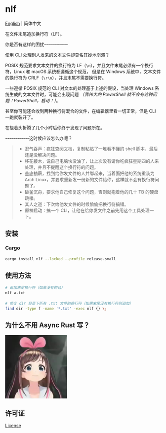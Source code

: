 # nlf

[English](README.md) | 简体中文

在文件末尾追加换行符（LF）。

你是否有这样的困扰------------

使用 CLI 处理别人发来的文本文件却莫名其妙地崩溃？

POSIX 规范要求文本文件的换行符为 LF（`\n`），并且文件末尾必须有一个换行符，Linux 和 macOS 系统都遵循这个规范，
但是在 Windows 系统中，文本文件的换行符为 CRLF（`\r\n`），并且末尾不需要换行符。

一些遵循 POSIX 规范的 CLI 对文本的处理基于上述的假设，当处理 Windows 系统生成的文本文件时，可能会出现问题
*（我伟大的 PowerShell 就不会有这种问题！PowerShell，启动！）*。

甚至你可能还会收到两种换行符混合的文件，在编辑器里看一切正常，但是 CLI 一跑就裂开了。

在挠着头折腾了几个小时后你终于发现了问题所在。

------------这时候应该怎么办呢？

> * 忍气吞声：疯狂查阅文档，复制粘贴了一堆看不懂的 shell 脚本，最后还是没解决问题。
> * 移花接木，说自己电脑快没油了，让上次没有请你吃疯狂星期四的人来处理，并且不提醒这个换行符的问题。
> * 釜底抽薪，找到给你发文件的人并绑起来，当着面把他的系统重装为 Arch Linux，并要求重新发一份新的文件给你，这样就不会有换行符问题了。
> * 破釜沉舟，要求他自己修复这个问题，否则就抱着他的几十 TB 的硬盘跳楼。
> * 其人之道：下次给他发文件的时候偷偷把换行符搞错。
> * 原神启动：搞一个 CLI，让他在给你发文件之前先用这个工具处理一下。

## 安装

### Cargo

```sh
cargo install nlf --locked --profile release-small
```

## 使用方法

```sh
# 追加末尾换行符（如果没有的话）
nlf a.txt

# 修复 dir 目录下所有 .txt 文件的换行符（如果末尾没有换行符则追加）
find dir -type f -name '*.txt' -exec nlf {} \;
```

## 为什么不用 Async Rust 写？

<img src="assets/followerQ.png" width="200" alt="花 Q"/>

## 许可证

[License](LICENSE)

